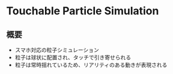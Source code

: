 
# Touchable Particle Simulation

## 概要
- スマホ対応の粒子シミュレーション
- 粒子は球状に配置され、タッチで引き寄せられる
- 粒子は常時揺れているため、リアリティのある動きが表現される
